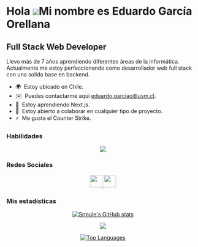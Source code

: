 Hola ![](https://user-images.githubusercontent.com/18350557/176309783-0785949b-9127-417c-8b55-ab5a4333674e.gif)Mi nombre es Eduardo García Orellana
===============================================================================================================================================

Full Stack Web Developer
------------------------

Llevo más de 7 años aprendiendo diferentes áreas de la informática. Actualmente me estoy perfeccionando como desarrollador web full stack con una solida base en backend.

* 🌍  Estoy ubicado en Chile.
* ✉️  Puedes contactarme aqui [eduardo.garciao@usm.cl](mailto:eduardo.garciao@usm.cl).
* 🧠  Estoy aprendiendo Next.js.
* 🤝  Estoy abierto a colaborar en cualquier tipo de proyecto.
* ⚡  Me gusta el Counter Strike.

### Habilidades

<p align="center">
  <a href="https://skillicons.dev">
    <img src="https://skillicons.dev/icons?i=html,css,js,ts,java,py,nodejs,mysql,c,cpp,express,figma,firebase,git,github,latex,matlab,maven,npm,php,postman,react,regex,spring,tailwind,vite,androidstudio,unity,ubuntu,wordpress&perline=6" />
  </a>
</p>

### Redes Sociales

<p align="center"> <a href="https://www.github.com/Srmule" target="_blank" rel="noreferrer"> <picture> <source media="(prefers-color-scheme: dark)" srcset="https://raw.githubusercontent.com/danielcranney/readme-generator/main/public/icons/socials/github-dark.svg" /> <source media="(prefers-color-scheme: light)" srcset="https://raw.githubusercontent.com/danielcranney/readme-generator/main/public/icons/socials/github.svg" /> <img src="https://raw.githubusercontent.com/danielcranney/readme-generator/main/public/icons/socials/github.svg" width="32" height="32" /> </picture> </a> <a href="https://www.linkedin.com/in/eduardo-garcía-o" target="_blank" rel="noreferrer"> <picture> <source media="(prefers-color-scheme: dark)" srcset="https://raw.githubusercontent.com/danielcranney/readme-generator/main/public/icons/socials/linkedin-dark.svg" /> <source media="(prefers-color-scheme: light)" srcset="https://raw.githubusercontent.com/danielcranney/readme-generator/main/public/icons/socials/linkedin.svg" /> <img src="https://raw.githubusercontent.com/danielcranney/readme-generator/main/public/icons/socials/linkedin.svg" width="32" height="32" /> </picture> </a></p>

### Mis estadísticas

<div align="center">
<a href="http://www.github.com/Srmule"><img src="https://github-readme-stats.vercel.app/api?username=Srmule&show_icons=true&hide=issues,&count_private=true&title_color=ec4899&text_color=ffffff&icon_color=ec4899&bg_color=1c1917&hide_border=true&show_icons=true" alt="Srmule's GitHub stats" /></a>

<a href="http://www.github.com/Srmule"><img src="https://github-readme-streak-stats.herokuapp.com/?user=Srmule&stroke=ffffff&background=1c1917&ring=ec4899&fire=ec4899&currStreakNum=ffffff&currStreakLabel=ec4899&sideNums=ffffff&sideLabels=ffffff&dates=ffffff&hide_border=true" /></a>

<a href="https://github.com/Srmule" align="left"><img src="https://github-readme-stats.vercel.app/api/top-langs/?username=Srmule&langs_count=10&title_color=ec4899&text_color=ffffff&icon_color=ec4899&bg_color=1c1917&hide_border=true&locale=en&custom_title=Top%20%Languages" alt="Top Languages" /></a>
</div>

